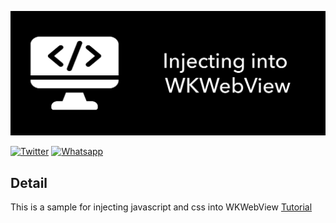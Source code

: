 ![WKWebView-Injection](https://raw.githubusercontent.com/Mahdimm/WKWebView-Injection/master/Banner.png)

[![Twitter](https://img.shields.io/badge/Twitter-m__mahjoobe-blue.svg)](https://twitter.com/m_mahjoobe)
[![Whatsapp](https://img.shields.io/badge/Whatsapp-Mahdi-green.svg)](https://api.whatsapp.com/send?phone=989388661178)

## Detail

This is a sample for injecting javascript and css into WKWebView [Tutorial]()
